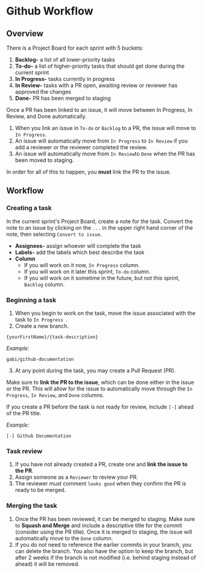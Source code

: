# Github Workflow

## Overview
There is a Project Board for each sprint with 5 buckets:
1. **Backlog-** a list of all lower-priority tasks
2. **To-do-** a list of higher-priority tasks that should get done during the current sprint
3. **In Progress-** tasks currently in progress
4. **In Review-** tasks with a PR open, awaiting review or reviewer has approved the changes
5. **Done-** PR has been merged to staging

Once a PR has been linked to an issue, it will move between In Progress, In Review, and Done automatically.
1. When you link an issue in `To-do` or `Backlog` to a PR, the issue will move to `In Progress`.
2. An issue will automatically move from `In Progress` to `In Review` if you add a reviewer or the reviewer completed the review.
3. An issue will automatically move from `In Review`to `Done` when the PR has been moved to staging.

In order for all of this to happen, you **must** link the PR to the issue.



## Workflow

### Creating a task
In the current sprint's Project Board, create a note for the task. Convert the note to an issue by clicking on the `...` in the upper right hand corner of the note, then selecting `Convert to issue`.
* **Assignees-** assign whoever will complete the task
* **Labels-** add the labels which best describe the task
* **Column**
    * If you will work on it now, `In Progress` column.
    * If you will work on it later this sprint, `To-do` column.
    * If you will work on it sometime in the future, but not this sprint, `Backlog` column.

### Beginning a task
1. When you begin to work on the task, move the issue associated with the task to `In Progress `.
2. Create a new branch.

  ```
  {yourFirstName}/{task-description}
  ```

  _Example:_
  ```
  gabi/github-documentation
  ```
3. At any point during the task, you may create a Pull Request (PR).

  Make sure to **link the PR to the issue**, which can be done either in the issue or the PR. This will allow for the issue to automatically move through the `In Progress`, `In Review`, and `Done` columns.

  If you create a PR before the task is not ready for review, include `[-]` ahead of the PR title.

  _Example:_
  ```
  [-] Github Documentation
  ```

### Task review
1. If you have not already created a PR, create one and **link the issue to the PR**.
2. Assign someone as a `Reviewer` to review your PR.
3. The reviewer must comment `looks good` when they confirm the PR is ready to be merged.

### Merging the task
1. Once the PR has been reviewed, it can be merged to staging. Make sure to **Squash and Merge** and include a descriptive title for the commit (consider using the PR title). Once it is merged to staging, the issue will automatically move to the `Done` column.
2. If you do not need to reference the earlier commits in your branch, you can delete the branch. You also have the option to keep the branch, but after 2 weeks if the branch is not modified (i.e. behind staging instead of ahead) it will be removed.
